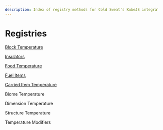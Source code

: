 ```yaml
---
description: Index of registry methods for Cold Sweat's KubeJS integration
---
```


# Registries

[Block Temperature](block-temperature.md)

[Insulators](insulators.md)

[Food Temperature](food-temperature.md)

[Fuel Items](fuel-items.md)

[Carried Item Temperature](carried-item-temperature.md)

Biome Temperature

Dimension Temperature

Structure Temperature

Temperature Modifiers
